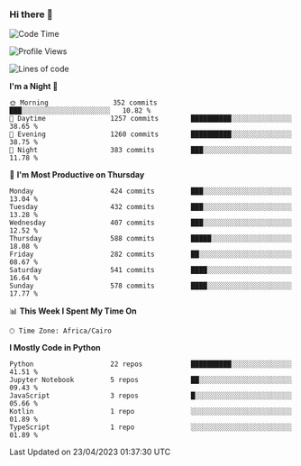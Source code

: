 ### Hi there 👋

<!--
**AMR-KELEG/AMR-KELEG** is a ✨ _special_ ✨ repository because its `README.md` (this file) appears on your GitHub profile.

Here are some ideas to get you started:

- 🔭 I’m currently working on ...
- 🌱 I’m currently learning ...
- 👯 I’m looking to collaborate on ...
- 🤔 I’m looking for help with ...
- 💬 Ask me about ...
- 📫 How to reach me: ...
- 😄 Pronouns: ...
- ⚡ Fun fact: ...
-->

<!--START_SECTION:waka-->
![Code Time](http://img.shields.io/badge/Code%20Time-0%20secs-blue)

![Profile Views](http://img.shields.io/badge/Profile%20Views-0-blue)

![Lines of code](https://img.shields.io/badge/From%20Hello%20World%20I%27ve%20Written-20.6%20million%20lines%20of%20code-blue)

**I'm a Night 🦉** 

```text
🌞 Morning                352 commits         ███░░░░░░░░░░░░░░░░░░░░░░   10.82 % 
🌆 Daytime                1257 commits        ██████████░░░░░░░░░░░░░░░   38.65 % 
🌃 Evening                1260 commits        ██████████░░░░░░░░░░░░░░░   38.75 % 
🌙 Night                  383 commits         ███░░░░░░░░░░░░░░░░░░░░░░   11.78 % 
```
📅 **I'm Most Productive on Thursday** 

```text
Monday                   424 commits         ███░░░░░░░░░░░░░░░░░░░░░░   13.04 % 
Tuesday                  432 commits         ███░░░░░░░░░░░░░░░░░░░░░░   13.28 % 
Wednesday                407 commits         ███░░░░░░░░░░░░░░░░░░░░░░   12.52 % 
Thursday                 588 commits         █████░░░░░░░░░░░░░░░░░░░░   18.08 % 
Friday                   282 commits         ██░░░░░░░░░░░░░░░░░░░░░░░   08.67 % 
Saturday                 541 commits         ████░░░░░░░░░░░░░░░░░░░░░   16.64 % 
Sunday                   578 commits         ████░░░░░░░░░░░░░░░░░░░░░   17.77 % 
```


📊 **This Week I Spent My Time On** 

```text
🕑︎ Time Zone: Africa/Cairo
```

**I Mostly Code in Python** 

```text
Python                   22 repos            ██████████░░░░░░░░░░░░░░░   41.51 % 
Jupyter Notebook         5 repos             ██░░░░░░░░░░░░░░░░░░░░░░░   09.43 % 
JavaScript               3 repos             █░░░░░░░░░░░░░░░░░░░░░░░░   05.66 % 
Kotlin                   1 repo              ░░░░░░░░░░░░░░░░░░░░░░░░░   01.89 % 
TypeScript               1 repo              ░░░░░░░░░░░░░░░░░░░░░░░░░   01.89 % 
```




 Last Updated on 23/04/2023 01:37:30 UTC
<!--END_SECTION:waka-->
